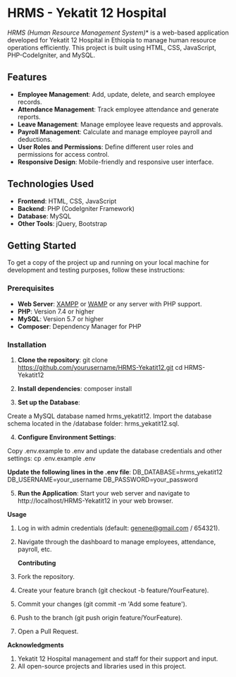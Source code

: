 # HRMS - Yekatit 12 Hospital

*HRMS (Human Resource Management System)** is a web-based application developed for Yekatit 12 Hospital in Ethiopia to manage human resource operations efficiently. 
This project is built using HTML, CSS, JavaScript, PHP-CodeIgniter, and MySQL.

## Features

- **Employee Management**: Add, update, delete, and search employee records.
- **Attendance Management**: Track employee attendance and generate reports.
- **Leave Management**: Manage employee leave requests and approvals.
- **Payroll Management**: Calculate and manage employee payroll and deductions.
- **User Roles and Permissions**: Define different user roles and permissions for access control.
- **Responsive Design**: Mobile-friendly and responsive user interface.

## Technologies Used

- **Frontend**: HTML, CSS, JavaScript
- **Backend**: PHP (CodeIgniter Framework)
- **Database**: MySQL
- **Other Tools**: jQuery, Bootstrap

## Getting Started

To get a copy of the project up and running on your local machine for development and testing purposes, follow these instructions:

### Prerequisites

- **Web Server**: [XAMPP](https://www.apachefriends.org/) or [WAMP](https://www.wampserver.com/) or any server with PHP support.
- **PHP**: Version 7.4 or higher
- **MySQL**: Version 5.7 or higher
- **Composer**: Dependency Manager for PHP

### Installation

1. **Clone the repository**:
   git clone https://github.com/yourusername/HRMS-Yekatit12.git
   cd HRMS-Yekatit12

3. **Install dependencies**:
   composer install

4. **Set up the Database**:

  Create a MySQL database named hrms_yekatit12.
  Import the database schema located in the /database folder: hrms_yekatit12.sql.
  
4. **Configure Environment Settings**:

  Copy .env.example to .env and update the database credentials and other settings:
   cp .env.example .env
   
**Update the following lines in the .env file**:
    DB_DATABASE=hrms_yekatit12
    DB_USERNAME=your_username
    DB_PASSWORD=your_password
	 
5. **Run the Application**:
   Start your web server and navigate to http://localhost/HRMS-Yekatit12 in your web browser.

**Usage**
1. Log in with admin credentials (default: genene@gmail.com / 654321).
2. Navigate through the dashboard to manage employees, attendance, payroll, etc.

   **Contributing**
1. Fork the repository.
2. Create your feature branch (git checkout -b feature/YourFeature).
3. Commit your changes (git commit -m 'Add some feature').
4. Push to the branch (git push origin feature/YourFeature).
5. Open a Pull Request.


**Acknowledgments**
1. Yekatit 12 Hospital management and staff for their support and input.
2. All open-source projects and libraries used in this project.

   
